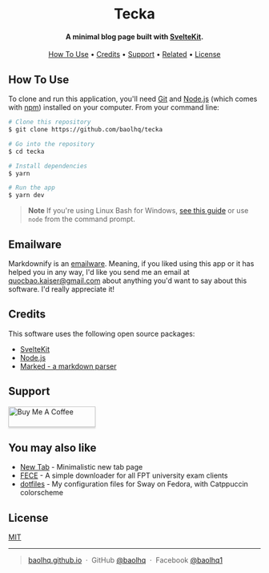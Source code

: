 <h1 align="center">
  Tecka
</h1>

<h4 align="center">A minimal blog page built with <a href="https://kit.svelte.dev/" target="_blank">SvelteKit</a>.</h4>

<p align="center">
  <a href="#how-to-use">How To Use</a> •
  <a href="#credits">Credits</a> •
  <a href="#support">Support</a> •
  <a href="#you-may-also-like">Related</a> •
  <a href="#license">License</a>
</p>

## How To Use

To clone and run this application, you'll need [Git](https://git-scm.com) and [Node.js](https://nodejs.org/en/download/) (which comes with [npm](http://npmjs.com)) installed on your computer. From your command line:

```bash
# Clone this repository
$ git clone https://github.com/baolhq/tecka

# Go into the repository
$ cd tecka

# Install dependencies
$ yarn

# Run the app
$ yarn dev
```

> **Note**
> If you're using Linux Bash for Windows, [see this guide](https://www.howtogeek.com/261575/how-to-run-graphical-linux-desktop-applications-from-windows-10s-bash-shell/) or use `node` from the command prompt.

## Emailware

Markdownify is an [emailware](https://en.wiktionary.org/wiki/emailware). Meaning, if you liked using this app or it has helped you in any way, I'd like you send me an email at <quocbao.kaiser@gmail.com> about anything you'd want to say about this software. I'd really appreciate it!

## Credits

This software uses the following open source packages:

- [SvelteKit](https://kit.svelte.dev/)
- [Node.js](https://nodejs.org/)
- [Marked - a markdown parser](https://github.com/chjj/marked)

## Support

<a href="https://www.buymeacoffee.com/baolhq" target="_blank"><img src="https://www.buymeacoffee.com/assets/img/custom_images/purple_img.png" alt="Buy Me A Coffee" style="height: 41px !important;width: 174px !important;box-shadow: 0px 3px 2px 0px rgba(190, 190, 190, 0.5) !important;-webkit-box-shadow: 0px 3px 2px 0px rgba(190, 190, 190, 0.5) !important;" ></a>

## You may also like

- [New Tab](https://github.com/baolhq/baolhq.github.io) - Minimalistic new tab page
- [FECE](https://github.com/baolhq/FECE) - A simple downloader for all FPT university exam clients
- [dotfiles](https://github.com/baolhq/dotfiles) - My configuration files for Sway on Fedora, with Catppuccin colorscheme

## License

[MIT](https://github.com/baolhq/tecka/blob/main/LICENSE)

---

> [baolhq.github.io](https://baolhq.github.io/) &nbsp;&middot;&nbsp;
> GitHub [@baolhq](https://github.com/baolhq) &nbsp;&middot;&nbsp;
> Facebook [@baolhq1](https://www.facebook.com/baolhq1/)
